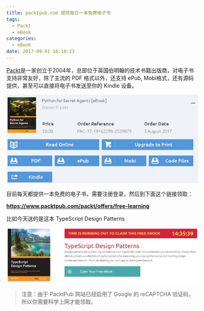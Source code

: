 ```yaml
---
title: packtpub.com 提供每日一本免费电子书
tags:
  - Packt
  - eBook
categories:
  - eBook
date: 2017-09-01 16:10:23
---
```



[Packt](https://www.packtpub.com/)是一家创立于2004年，总部位于英国伯明翰的技术书籍出版商，对电子书支持非常友好，除了主流的 PDF 格式以外，还支持 ePub, Mobi格式，还有源码提供，甚至可以直接将电子书发送至你的 Kindle 设备。

![eBook Formats](packtpub-offer-free-learning/packtpub-eBook-2.jpg)

目前每天都提供一本免费的电子书，需要注册登录，然后到下面这个链接领取：

**https://www.packtpub.com/packt/offers/free-learning**

比如今天送的是这本 TypeScript Design Patterns

![Free Offer](packtpub-offer-free-learning/packtpub-eBook-1.jpg)

> 注意：由于 PacktPub 网站已经启用了 Google 的 reCAPTCHA 验证码，所以你需要科学上网才能领取。
